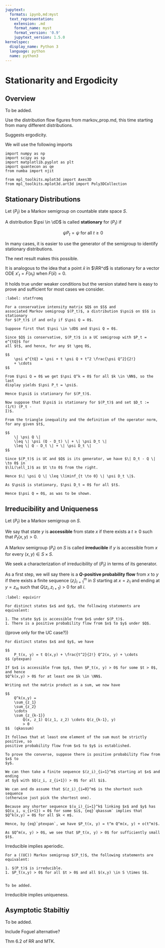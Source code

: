 ```yaml
---
jupytext:
  formats: ipynb,md:myst
  text_representation:
    extension: .md
    format_name: myst
    format_version: '0.9'
    jupytext_version: 1.5.0
kernelspec:
  display_name: Python 3
  language: python
  name: python3
---
```



# Stationarity and Ergodicity


## Overview

To be added.  

Use the distribution flow figures from markov_prop.md, this time starting from
many different distributions.

Suggests ergodicity.

We will use the following imports

```{code-cell} ipython3
import numpy as np
import scipy as sp
import matplotlib.pyplot as plt
import quantecon as qe
from numba import njit

from mpl_toolkits.mplot3d import Axes3D
from mpl_toolkits.mplot3d.art3d import Poly3DCollection

```



## Stationary Distributions

Let $(P_t)$ be a Markov semigroup on countable state space $S$.  

A distribution $\psi \in \dD$ is called **stationary** for $(P_t)$ if

$$
    \psi P_t = \psi 
    \text{ for all } t \geq 0
$$

In many cases, it is easier to use the generator of the semigroup to identify
stationary distributions.

The next result makes this possible.

It is analogous to the idea that a point $\bar x$ in $\RR^d$ is stationary for
a vector ODE $x'_t = F(x_t)$ when $F(\bar x) = 0$.

It holds true under weaker conditions but the version stated here is easy to
prove and sufficient for most cases we consider.

```{proof:theorem}
:label: statfromq

For a conservative intensity matrix $Q$ on $S$ and 
associated Markov semigroup $(P_t)$, a distribution $\psi$ on $S$ is stationary 
for $(P_t)$ if and only if $\psi Q = 0$.
```

```{proof:proof}
Suppose first that $\psi \in \dD$ and $\psi Q = 0$.

Since $Q$ is conservative, $(P_t)$ is a UC semigroup with $P_t = e^{tQ}$ for
all $t$, and hence, for any $t \geq 0$,

$$
    \psi e^{tQ} = \psi + t \psi Q + t^2 \frac{\psi Q^2}{2!} 
    + \cdots
$$

From $\psi Q = 0$ we get $\psi Q^k = 0$ for all $k \in \NN$, so the last 
display yields $\psi P_t = \psi$.

Hence $\psi$ is stationary for $(P_t)$.

Now suppose that $\psi$ is stationary for $(P_t)$ and set $D_t := (1/t) (P_t -
I)$.

From the triangle inequality and the definition of the operator norm, for any given $t$,

$$
    \| \psi Q \| 
    \leq \| \psi (Q - D_t) \| + \| \psi D_t \|
    \leq \| Q - D_t \| + \| \psi D_t \|
$$

Since $(P_t)$ is UC and $Q$ is its generator, we have $\| D_t - Q \| \to 0$ in
$\lL(\ell_1)$ as $t \to 0$ from the right.

Hence $\| \psi Q \| \leq \liminf_{t \to 0} \| \psi D_t \|$.

As $\psi$ is stationary, $\psi D_t = 0$ for all $t$.

Hence $\psi Q = 0$, as was to be shown.
```



## Irreducibility and Uniqueness

Let $(P_t)$ be a Markov semigroup on $S$.

We say that state $y$ is **accessible** from state $x$ if
there exists a $t \geq 0$ such that $P_t(x, y) > 0$.

A Markov semigroup $(P_t)$ on $S$ is called **irreducible** if $y$ is
accessible from $x$ for every $(x,y) \in S \times S$.

We seek a characterization of irreducibility of $(P_t)$ in terms of its
generator.

As a first step, we will say there is a **$Q$-positive probability flow** from $x$
to $y$ if there exists a finite sequence $(z_i)_{i=1}^m$ in $S$ starting at
$x=z_1$ and ending at $y=z_m$ such that $Q(z_i, z_{i+1}) > 0$ for all $i$.


```{proof:lemma}
:label: equivirr

For distinct states $x$ and $y$, the following statements are equivalent:

1. The state $y$ is accessible from $x$ under $(P_t)$.
1. There is a positive probability flow from $x$ to $y$ under $Q$.
```

((prove only for the UC case?))

```{proof:proof}
For distinct states $x$ and $y$, we have

$$
    P_t(x, y) = t Q(x,y) + \frac{t^2}{2!} Q^2(x, y) + \cdots
$$ (ptexpan)

If $x$ is accessible from $y$, then $P_t(x, y) > 0$ for some $t > 0$, and hence
$Q^k(x,y) > 0$ for at least one $k \in \NN$.

Writing out the matrix product as a sum, we now have

$$
    Q^k(x,y) =
    \sum_{z_1}
    \sum_{z_2}
    \cdots
    \sum_{z_{k-1}}
        Q(x, z_1) Q(z_1, z_2) \cdots Q(z_{k-1}, y) 
        > 0
$$  (qkassum)

It follows that at least one element of the sum must be strictly positive, so
positive probability flow from $x$ to $y$ is established.

To prove the converse, suppose there is positive probability flow from $x$ to
$y$.

We can then take a finite sequence $(z_i)_{i=1}^m$ starting at $x$ and ending
at $y$ with $Q(z_i, z_{i+1}) > 0$ for all $i$.

We can and do assume that $(z_i)_{i=0}^m$ is the shortest such sequence
(otherwise just pick the shortest one).

Because any shorter sequence $(u_i)_{i=1}^k$ linking $x$ and $y$ has $Q(u_i, u_{i+1}) = 0$ for some $i$, {eq}`qkassum` implies that $Q^k(x,y) = 0$ for all $k < m$.

Hence, by {eq}`ptexpan`, we have $P_t(x, y) = t^m Q^m(x, y) + o(t^m)$.

As $Q^m(x, y) > 0$, we see that $P_t(x, y) > 0$ for sufficiently small $t$.

```


Irreducible implies aperiodic.

```{proof:theorem}
For a ((UC)) Markov semigroup $(P_t)$, the following statements are
equivalent:

1. $(P_t)$ is irreducible.
1. $P_t(x,y) > 0$ for all $t > 0$ and all $(x,y) \in S \times S$.
```

```{proof:proof}

To be added.
```


Irreducible implies uniqueness.



## Asymptotic Stabiltiy

To be added.

Include Foguel alternative?

Thm 6.2 of RR and MTK.


